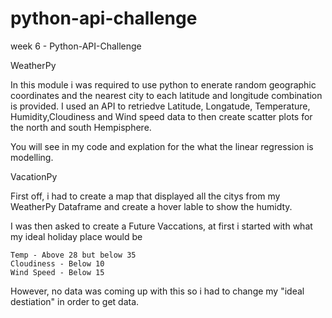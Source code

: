 # python-api-challenge
week 6 - Python-API-Challenge



WeatherPy

In this module i was required to use python to enerate random geographic coordinates and the nearest city to each latitude and longitude combination is provided.
I used an API  to retriedve Latitude, Longatude, Temperature, Humidity,Cloudiness and Wind speed data to then create scatter plots for the north and south Hempisphere. 

You will see in my code and explation for the what the linear regression is modelling.


VacationPy

First off, i had to create a map that displayed all the citys from my WeatherPy Dataframe and create  a hover lable to show the humidty. 

I was then asked to create a Future Vaccations, at first i started with what my ideal holiday place would be 

    Temp - Above 28 but below 35 
    Cloudiness - Below 10
    Wind Speed - Below 15 

However, no data was coming up with this so i had to change my "ideal destiation" in order to get data. 
